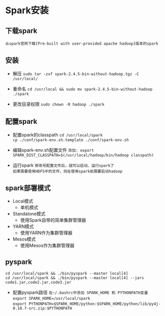 # Spark安装

## 下载spark
`从spark官网下载[Pre-built with user-provided apache hadoop]版本的spark`

## 安装
- 解压
`sudo tar -zxf spark-2.4.5-bin-without-hadoop.tgz -C /usr/local/`

- 重命名
`cd /usr/local && sudo mv spark-2.4.5-bin-without-hadoop ./spark`

- 更改目录权限
`sudo chown -R hadoop ./spark`

## 配置spark
- 配置spark的classpath
`cd /usr/local/spark`<br>
`cp ./conf/spark-env.sh.template ./conf/spark-env.sh`

- 编辑spark-env.sh配置文件
`添加: export SPARK_DIST_CLASSPATH=$(/usr/local/hadoop/bin/hadoop classpath)`

- 运行spark
`修改号配置文件后，就可以启动、运行spark了`<br>
`如果需要使用HDFS中的文件，则在使用spark前需要启动hadoop`

## spark部署模式
- Local模式
    - 单机模式
- Standalone模式
    - 使用Spark自带的简单集群管理器
- YARN模式
    - 使用YARN作为集群管理器
- Mesos模式
    - 使用Mesos作为集群管理器

## pyspark
`cd /usr/local/spark && ./bin/pyspark --master local[4]` <br>
`cd /usr/local/spark && ./bin/pyspark --master local[4] --jars code1.jar,code2.jar,code3.jar`<br>

- 配置pyspark路径
`在~/.bashrc中添加 SPARK_HOME 和 PYTHONPATH变量`<br>
`export SPARK_HOME=/usr/local/spark`<br>
`export PYTHONPATH=$SPARK_HOME/python:$SPARK_HOME/python/lib/py4j-0.10.7-src.zip:$PYTHONPATH`

